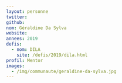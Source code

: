```yaml
---
layout: personne
twitter: 
github: 
nom: Géraldine Da Sylva
website:
annees: 2019
defis: 
  - nom: DILA
    site: /defis/2019/dila.html
profil: Mentor
images: 
  - /img/communaute/geraldine-da-sylva.jpg
---
```

